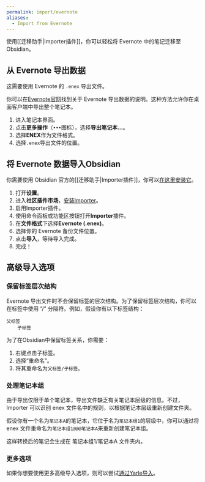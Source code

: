 ```yaml
---
permalink: import/evernote
aliases:
  - Import from Evernote
---
```


使用[[迁移助手|Importer插件]]，你可以轻松将 Evernote 中的笔记迁移至Obsidian。

## 从 Evernote 导出数据

这需要使用 Evernote 的 `.enex` 导出文件。

你可以在[Evernote官网](https://help.evernote.com/hc/en-us/articles/209005557-Export-notes-and-notebooks-as-ENEX-or-HTML)找到关于 Evernote 导出数据的说明。这种方法允许你在桌面客户端中导出整个笔记本。

1. 进入笔记本界面。
2. 点击**更多操作**（`•••`图标），选择**导出笔记本...**。
3. 选择**ENEX**作为文件格式。
4. 选择`.enex`导出文件的位置。

## 将 Evernote 数据导入Obsidian

你需要使用 Obsidian 官方的[[迁移助手|Importer插件]]，你可以[在这里安装它](obsidian://show-plugin?id=obsidian-importer)。

1. 打开**设置**。
2. 进入**社区插件市场**，[安装Importer](obsidian://show-plugin?id=obsidian-importer)。
3. 启用Importer插件。
4. 使用命令面板或功能区按钮打开**Importer**插件。
5. 在**文件格式**下选择**Evernote (.enex)**。
6. 选择你的 Evernote 备份文件位置。
7. 点击**导入**，等待导入完成。
8. 完成！

## 高级导入选项

### 保留标签层次结构

Evernote 导出文件时不会保留标签的层次结构。为了保留标签层次结构，你可以在标签中使用 “/” 分隔符。例如，假设你有以下标签结构：

```
父标签
    子标签
```

为了在Obsidian中保留标签关系，你需要：

1. 右键点击子标签。
2. 选择“重命名”。
3. 将其重命名为`父标签/子标签`。

### 处理笔记本组

由于导出仅限于单个笔记本，导出文件缺乏有关笔记本层级的信息。不过，Importer 可以识别 enex 文件名中的规则，以根据笔记本层级重新创建文件夹。

假设你有一个名为```笔记本A```的笔记本，它位于名为```笔记本组1```的层级中，你可以通过将 enex 文件重命名为```笔记本组1@@@笔记本A```来重新创建笔记本组。

这样转换后的笔记会生成在 笔记本组1/笔记本A 文件夹内。

### 更多选项

如果你想要使用更多高级导入选项，则可以尝试[通过Yarle导入](https://github.com/akosbalasko/yarle)。